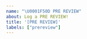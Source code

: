 ```yaml
---
name: "\U0001F50D PRE REVIEW"
about: Log a PRE REVIEW!
title: '[PRE REVIEW]'
labels: ["prereview"]
---
```


```{include} ../../book/templates/editor-in-chief/eic-prereview-checklist.md
```